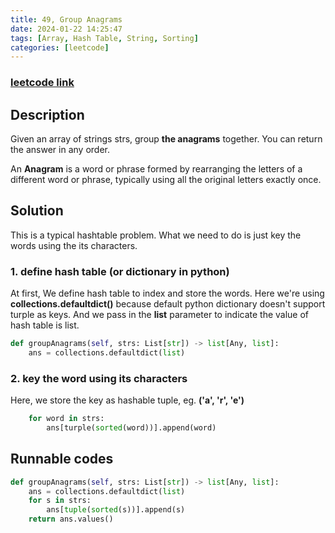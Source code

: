 ```yaml
---
title: 49, Group Anagrams
date: 2024-01-22 14:25:47
tags: [Array, Hash Table, String, Sorting]
categories: [leetcode]
---
```

### [leetcode link](https://leetcode.com/problems/group-anagrams/)

## Description

Given an array of strings strs, group **the anagrams** together. You can return the answer in any order.

An **Anagram** is a word or phrase formed by rearranging the letters of a different word or phrase, typically using all the original letters exactly once.

## Solution

This is a typical hashtable problem. What we need to do is just key the words using the its characters.

### 1. define hash table (or dictionary in python)

At first, We define hash table to index and store the words. Here we're using **collections.defaultdict()** because default python dictionary doesn't support turple as keys. And we pass in the **list** parameter to indicate the value of hash table is list.

```python
def groupAnagrams(self, strs: List[str]) -> list[Any, list]:
    ans = collections.defaultdict(list)
```

### 2. key the word using its characters

Here, we store the key as hashable tuple, eg. **('a', 'r', 'e')**

```python
    for word in strs:
        ans[turple(sorted(word))].append(word)
```

## Runnable codes

```python
def groupAnagrams(self, strs: List[str]) -> list[Any, list]:
    ans = collections.defaultdict(list)
    for s in strs:
        ans[tuple(sorted(s))].append(s)
    return ans.values()
```